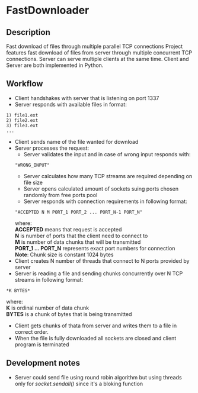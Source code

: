 # FastDownloader

## Description
Fast download of files through multiple parallel TCP connections
Project features fast download of files from server through multiple concurrent TCP connections. Server can serve multiple clients at the same time. Client and Server are both implemented in Python.

## Workflow
- Client handshakes with server that is listening on port 1337
- Server responds with available files in format:
```
1) file1.ext
2) file2.ext
3) file3.ext
...
```
- Client sends name of the file wanted for download
- Server processes the request:
    - Server validates the input and in case of wrong input responds with:
    ```
    "WRONG_INPUT"
    ```
    - Server calculates how many TCP streams are required depending on file size
    - Server opens calculated amount of sockets suing ports chosen randomly from free ports pool
    - Server responds with connection requirements in following format:
    ```
    "ACCEPTED N M PORT_1 PORT_2 ... PORT_N-1 PORT_N"
    ```
    where: <br />
    **ACCEPTED** means that request is accepted <br />
    **N** is number of ports that the client need to connect to <br />
    **M** is number of data chunks that will be transmitted <br />
    **PORT_1 ... PORT_N** represents exact port numbers for connection <br />
    **Note**: Chunk size is constant 1024 bytes 
- Client creates N number of threads that connect to N ports provided by server
- Server is reading a file and sending chunks concurrently over N TCP streams in following format:
```
*K BYTES*
```
where: <br />
**K** is ordinal number of data chunk <br />
**BYTES** is a chunk of bytes that is being transmitted <br />
- Client gets chunks of thata from server and writes them to a file in correct order. 
- When the file is fully downloaded all sockets are closed and client program is terminated

## Development notes
- Server could send file using round robin algorithm but using threads only for *socket.sendall()* since it's a bloking function